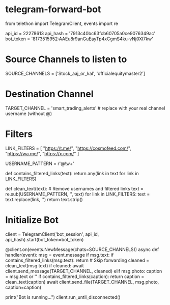 # telegram-forward-bot
from telethon import TelegramClient, events
import re

api_id = 22278613
api_hash = '7913c40bc63fcb60705a0ce9076349ac'
bot_token = '8173515952:AAEu8r9anGuEayTp4xCgmS4ku-vNj0Xl7kw'

# Source Channels to listen to
SOURCE_CHANNELS = ['Stock_aaj_or_kal', 'officialequitymaster2']

# Destination Channel
TARGET_CHANNEL = 'smart_trading_alerts'  # replace with your real channel username (without @)

# Filters
LINK_FILTERS = [
    "https://t.me/", "https://cosmofeed.com/", "https://wa.me/", "https://x.com/"
]

USERNAME_PATTERN = r'@\w+'

def contains_filtered_links(text):
    return any(link in text for link in LINK_FILTERS)

def clean_text(text):
    # Remove usernames and filtered links
    text = re.sub(USERNAME_PATTERN, '', text)
    for link in LINK_FILTERS:
        text = text.replace(link, '')
    return text.strip()

# Initialize Bot
client = TelegramClient('bot_session', api_id, api_hash).start(bot_token=bot_token)

@client.on(events.NewMessage(chats=SOURCE_CHANNELS))
async def handler(event):
    msg = event.message
    if msg.text:
        if contains_filtered_links(msg.text):
            return  # Skip forwarding
        cleaned = clean_text(msg.text)
        if cleaned:
            await client.send_message(TARGET_CHANNEL, cleaned)
    elif msg.photo:
        caption = msg.text or ''
        if contains_filtered_links(caption):
            return
        caption = clean_text(caption)
        await client.send_file(TARGET_CHANNEL, msg.photo, caption=caption)

print("Bot is running...")
client.run_until_disconnected()
